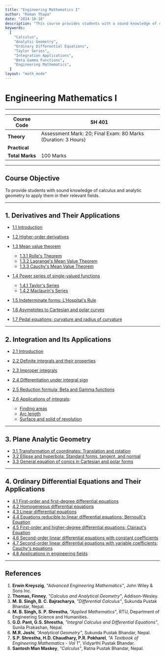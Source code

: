 ```yaml
---
title: "Engineering Mathematics I"
author: "Roman Thapa"
date: "2024-10-18"
description: "This course provides students with a sound knowledge of calculus, analytic geometry, and differential equations, essential for applications in engineering fields."
keywords:
  [
    "Calculus",
    "Analytic Geometry",
    "Ordinary Differential Equations",
    "Taylor Series",
    "Integration Applications",
    "Beta Gamma Functions",
    "Engineering Mathematics",
  ]
layout: "math_mode"
---
```


# Engineering Mathematics I

---

| **Course Code** | SH 401                                                        |
| --------------- | ------------------------------------------------------------- |
| **Theory**      | Assessment Mark: 20; Final Exam: 80 Marks (Duration: 3 Hours) |
| **Practical**   |                                                               |
| **Total Marks** | 100 Marks                                                     |

---

## Course Objective

To provide students with sound knowledge of calculus and analytic geometry to apply them in their relevant fields.

---

## 1. Derivatives and Their Applications

- [1.1 Introduction](/notes/ioe/math/derivatives/introduction/)
- [1.2 Higher-order derivatives](/notes/ioe/math/derivatives/higher-order/)
- [1.3 Mean value theorem](/notes/ioe/math/derivatives/mean-value-theorem/)

  - [1.3.1 Rolle's Theorem](/notes/ioe/math/derivatives/rolles-theorem/)
  - [1.3.2 Lagrange's Mean Value Theorem](/notes/ioe/math/derivatives/lagranges-theorem/)
  - [1.3.3 Cauchy's Mean Value Theorem](/notes/ioe/math/derivatives/cauchys-theorem/)

- [1.4 Power series of single-valued functions](/notes/ioe/math/series/power-series/)

  - [1.4.1 Taylor's Series](/notes/ioe/math/series/taylors-series/)
  - [1.4.2 Maclaurin's Series](/notes/ioe/math/series/maclaurins-series/)

- [1.5 Indeterminate forms; L'Hospital's Rule](/notes/ioe/math/limits/lhospitals-rule/)
- [1.6 Asymptotes to Cartesian and polar curves](/notes/ioe/math/curves/asymptotes/)
- [1.7 Pedal equations; curvature and radius of curvature](/notes/ioe/math/curves/pedal-equations/)

---

## 2. Integration and Its Applications

- [2.1 Introduction](/notes/ioe/math/integration/introduction/)
- [2.2 Definite integrals and their properties](/notes/ioe/math/integration/definite-integrals/)
- [2.3 Improper integrals](/notes/ioe/math/integration/improper-integrals/)
- [2.4 Differentiation under integral sign](/notes/ioe/math/integration/differentiation-under-integral/)
- [2.5 Reduction formula; Beta and Gamma functions](/notes/ioe/math/integration/beta-gamma-functions/)
- [2.6 Applications of integrals](/notes/ioe/math/integration/applications/):

  - [Finding areas](/notes/ioe/math/integration/areas/)
  - [Arc length](/notes/ioe/math/integration/arc-length/)
  - [Surface and solid of revolution](/notes/ioe/math/integration/revolution/)

---

## 3. Plane Analytic Geometry

- [3.1 Transformation of coordinates: Translation and rotation](/notes/ioe/math/geometry/transformations/)
- [3.2 Ellipse and hyperbola: Standard forms, tangent, and normal](/notes/ioe/math/geometry/ellipse-hyperbola/)
- [3.3 General equation of conics in Cartesian and polar forms](/notes/ioe/math/geometry/conics/)

---

## 4. Ordinary Differential Equations and Their Applications

- [4.1 First-order and first-degree differential equations](/notes/ioe/math/differential-equations/first-order/)
- [4.2 Homogeneous differential equations](/notes/ioe/math/differential-equations/homogeneous/)
- [4.3 Linear differential equations](/notes/ioe/math/differential-equations/linear/)
- [4.4 Equations reducible to linear differential equations; Bernoulli's Equation](/notes/ioe/math/differential-equations/bernoulli/)
- [4.5 First-order and higher-degree differential equations; Clairaut's Equation](/notes/ioe/math/differential-equations/clairaut/)
- [4.6 Second-order linear differential equations with constant coefficients](/notes/ioe/math/differential-equations/second-order-constant/)
- [4.7 Second-order linear differential equations with variable coefficients; Cauchy's equations](/notes/ioe/math/differential-equations/cauchys-equation/)
- [4.8 Applications in engineering fields](/notes/ioe/math/differential-equations/applications/)

---

## References

1. **Erwin Kreyszig**, _"Advanced Engineering Mathematics"_, John Wiley & Sons Inc.
2. **Thomas, Finney**, _"Calculus and Analytical Geometry"_, Addison-Wesley.
3. **M. B. Singh, B. C. Bajracharya**, _"Differential Calculus"_, Sukunda Pustak Bhandar, Nepal.
4. **M. B. Singh, S. P. Shrestha**, _"Applied Mathematics"_, RTU, Department of Engineering Science and Humanities.
5. **G.D. Pant, G.S. Shrestha**, _"Integral Calculus and Differential Equations"_, Sunila Prakashan, Nepal.
6. **M.R. Joshi**, _"Analytical Geometry"_, Sukunda Pustak Bhandar, Nepal.
7. **S.P. Shrestha, H.D. Chaudhary, P.R. Pokharel**, _"A Textbook of Engineering Mathematics - Vol 1"_, Vidyarthi Pustak Bhandar.
8. **Santosh Man Maskey**, _"Calculus"_, Ratna Pustak Bhandar, Nepal.
